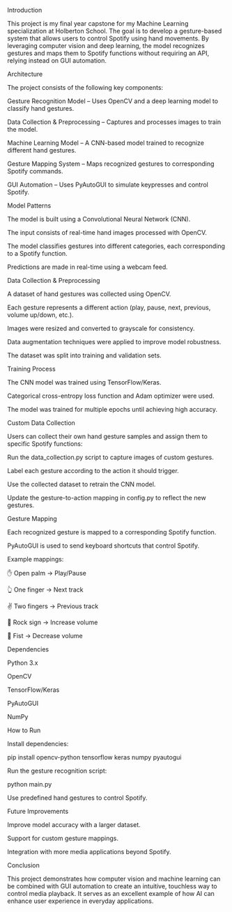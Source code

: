 Introduction

This project is my final year capstone for my Machine Learning specialization at Holberton School. The goal is to develop a gesture-based system that allows users to control Spotify using hand movements. By leveraging computer vision and deep learning, the model recognizes gestures and maps them to Spotify functions without requiring an API, relying instead on GUI automation.

Architecture

The project consists of the following key components:

Gesture Recognition Model – Uses OpenCV and a deep learning model to classify hand gestures.

Data Collection & Preprocessing – Captures and processes images to train the model.

Machine Learning Model – A CNN-based model trained to recognize different hand gestures.

Gesture Mapping System – Maps recognized gestures to corresponding Spotify commands.

GUI Automation – Uses PyAutoGUI to simulate keypresses and control Spotify.

Model Patterns

The model is built using a Convolutional Neural Network (CNN).

The input consists of real-time hand images processed with OpenCV.

The model classifies gestures into different categories, each corresponding to a Spotify function.

Predictions are made in real-time using a webcam feed.

Data Collection & Preprocessing

A dataset of hand gestures was collected using OpenCV.

Each gesture represents a different action (play, pause, next, previous, volume up/down, etc.).

Images were resized and converted to grayscale for consistency.

Data augmentation techniques were applied to improve model robustness.

The dataset was split into training and validation sets.

Training Process

The CNN model was trained using TensorFlow/Keras.

Categorical cross-entropy loss function and Adam optimizer were used.

The model was trained for multiple epochs until achieving high accuracy.

Custom Data Collection

Users can collect their own hand gesture samples and assign them to specific Spotify functions:

Run the data_collection.py script to capture images of custom gestures.

Label each gesture according to the action it should trigger.

Use the collected dataset to retrain the CNN model.

Update the gesture-to-action mapping in config.py to reflect the new gestures.

Gesture Mapping

Each recognized gesture is mapped to a corresponding Spotify function.

PyAutoGUI is used to send keyboard shortcuts that control Spotify.

Example mappings:

✋ Open palm → Play/Pause

👆 One finger → Next track

✌️ Two fingers → Previous track

🤘 Rock sign → Increase volume

👊 Fist → Decrease volume

Dependencies

Python 3.x

OpenCV

TensorFlow/Keras

PyAutoGUI

NumPy

How to Run

Install dependencies:

pip install opencv-python tensorflow keras numpy pyautogui

Run the gesture recognition script:

python main.py

Use predefined hand gestures to control Spotify.

Future Improvements

Improve model accuracy with a larger dataset.

Support for custom gesture mappings.

Integration with more media applications beyond Spotify.

Conclusion

This project demonstrates how computer vision and machine learning can be combined with GUI automation to create an intuitive, touchless way to control media playback. It serves as an excellent example of how AI can enhance user experience in everyday applications.
